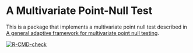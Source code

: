 # A Multivariate Point-Null Test

This is a package that implements a multivariate point null test described in [A general adaptive framework for multivariate point null testing](https://arxiv.org/abs/2203.01897).

<!-- badges: start -->
[![R-CMD-check](https://github.com/adam-s-elder/amp/workflows/R-CMD-check/badge.svg)](https://github.com/adam-s-elder/amp/actions)
<!-- badges: end -->
